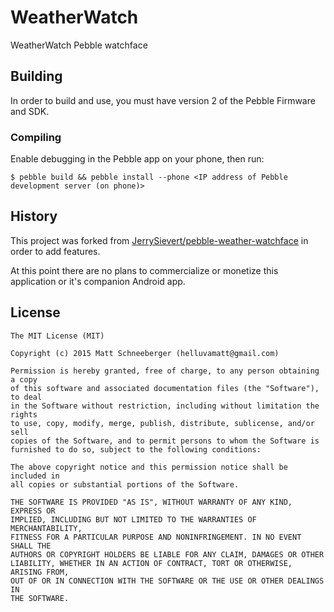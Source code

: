 # WeatherWatch

WeatherWatch Pebble watchface

## Building

In order to build and use, you must have version 2 of the Pebble Firmware and SDK.

### Compiling

Enable debugging in the Pebble app on your phone, then run:

    $ pebble build && pebble install --phone <IP address of Pebble development server (on phone)>

## History

This project was forked from [JerrySievert/pebble-weather-watchface](https://github.com/JerrySievert/pebble-weather-watchface) in order to add features.

At this point there are no plans to commercialize or monetize this application or it's companion Android app.

## License

```
The MIT License (MIT)

Copyright (c) 2015 Matt Schneeberger (helluvamatt@gmail.com)

Permission is hereby granted, free of charge, to any person obtaining a copy
of this software and associated documentation files (the "Software"), to deal
in the Software without restriction, including without limitation the rights
to use, copy, modify, merge, publish, distribute, sublicense, and/or sell
copies of the Software, and to permit persons to whom the Software is
furnished to do so, subject to the following conditions:

The above copyright notice and this permission notice shall be included in
all copies or substantial portions of the Software.

THE SOFTWARE IS PROVIDED "AS IS", WITHOUT WARRANTY OF ANY KIND, EXPRESS OR
IMPLIED, INCLUDING BUT NOT LIMITED TO THE WARRANTIES OF MERCHANTABILITY,
FITNESS FOR A PARTICULAR PURPOSE AND NONINFRINGEMENT. IN NO EVENT SHALL THE
AUTHORS OR COPYRIGHT HOLDERS BE LIABLE FOR ANY CLAIM, DAMAGES OR OTHER
LIABILITY, WHETHER IN AN ACTION OF CONTRACT, TORT OR OTHERWISE, ARISING FROM,
OUT OF OR IN CONNECTION WITH THE SOFTWARE OR THE USE OR OTHER DEALINGS IN
THE SOFTWARE.
```
